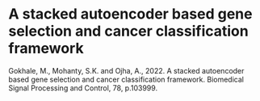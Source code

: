 # A stacked autoencoder based gene selection and cancer classification framework
Gokhale, M., Mohanty, S.K. and Ojha, A., 2022. A stacked autoencoder based gene selection and cancer classification framework. Biomedical Signal Processing and Control, 78, p.103999.
